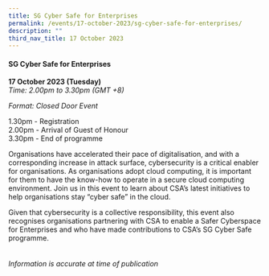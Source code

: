 ```yaml
---
title: SG Cyber Safe for Enterprises
permalink: /events/17-october-2023/sg-cyber-safe-for-enterprises/
description: ""
third_nav_title: 17 October 2023
---
```

#### **SG Cyber Safe for Enterprises**

**17 October 2023 (Tuesday)**  
*Time: 2.00pm to 3.30pm (GMT +8)*

*Format: Closed Door Event*

1.30pm - Registration
<br>2.00pm - Arrival of Guest of Honour
<br>3.30pm - End of programme

Organisations have accelerated their pace of digitalisation, and with a corresponding increase in attack surface, cybersecurity is a critical enabler for organisations. As organisations adopt cloud computing, it is important for them to have the know-how to operate in a secure cloud computing environment. Join us in this event to learn about CSA’s latest initiatives to help organisations stay “cyber safe” in the cloud.

Given that cybersecurity is a collective responsibility, this event also recognises organisations partnering with CSA to enable a Safer Cyberspace for Enterprises and who have made contributions to CSA’s SG Cyber Safe programme. 
<br><br><br>
*Information is accurate at time of publication*